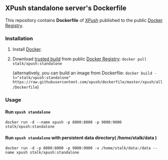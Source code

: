 ## XPush standalone server's Dockerfile


This repository contains **Dockerfile** of [XPush](https://github.com/xpush/node-xpush/dockerfile/) published to the public [Docker Registry](https://registry.hub.docker.com/).


### Installation

1. Install [Docker](https://www.docker.io/).

2. Download [trusted build](https://registry.hub.docker.com/u/stalk/xpush/) from public [Docker Registry](https://registry.hub.docker.com/): `docker pull stalk/xpush:standalone`

   (alternatively, you can build an image from Dockerfile: `docker build -t="stalk/xpush:standalone" https://raw.githubusercontent.com/xpush/dockerfile/master/xpush/all/Dockerfile`)


### Usage

#### Run `xpush standalone`

	docker run -d --name xpush -p 8000:8000 -p 9000:9000 stalk/xpush:standalone

#### Run `xpush standalone` with persistent data directory( /home/stalk/data )

	docker run -d -p 8000:8000 -p 9000:9000 -v /home/stalk/data:/data --name xpush stalk/xpush:standalone